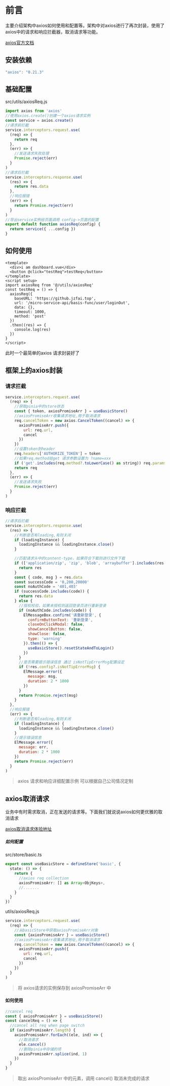 # 前言

主要介绍架构中axios如何使用和配置等。架构中对axios进行了再次封装，使用了axios中的请求和响应拦截器，取消请求等功能。

[axios官方文档](https://www.axios-http.cn/docs/intro)

## 安装依赖

```javascript
"axios": "0.21.3"
```

## 基础配置

src/utils/axiosReq.js

```typescript
import axios from 'axios'
//使用axios.create()创建一个axios请求实例
const service = axios.create()
//请求前拦截
service.interceptors.request.use(
  (req) => {
    return req
  },
  (err) => {
    //发送请求失败处理
    Promise.reject(err)
  }
)
//请求后拦截
service.interceptors.response.use(
  (res) => {
    return res.data
  },
  //响应报错
  (err) => {
    return Promise.reject(err)
  }
)
//导出service实例给页面调用 config->页面的配置
export default function axiosReq(config) {
  return service({ ...config })
}
```



## 如何使用

```vue
<template>
  <div>i am dashboard.vue</div>
  <button @click="testReq">testReq</button>
</template>
<script setup>
import axiosReq from '@/utils/axiosReq'
const testReq = () => {
  axiosReq({
    baseURL: 'https://github.jzfai.top',
    url: '/micro-service-api/basis-func/user/loginOut',
    data: {},
    timeout: 1000,
    method: 'post'
  })
  .then((res) => {
    console.log(res)
  })
}
</script>
```

此时一个最简单的axios 请求封装好了





## 框架上的axios封装

### 请求拦截

```javascript
service.interceptors.request.use(
  (req) => {
    //获取pinia中的store状态 
    const { token, axiosPromiseArr } = useBasicStore()
    //axiosPromiseArr收集请求地址,用于取消请求
    req.cancelToken = new axios.CancelToken((cancel) => {
      axiosPromiseArr.push({
        url: req.url,
        cancel
      })
    })
    //设置token到header
    req.headers['AUTHORIZE_TOKEN'] = token
    //如果req.method给get 请求参数设置为 ?name=xxx
    if ('get'.includes(req.method?.toLowerCase() as string)) req.params = req.data
    return req
  },
  (err) => {
    //发送请求失败
    Promise.reject(err)
  }
)
```

### 响应拦截

```javascript
//请求后拦截
service.interceptors.response.use(
  (res) => {
    //判断是否有loading,有则关闭  
    if (loadingInstance) {
      loadingInstance && loadingInstance.close()
    }

    //匹配请求头中的content-type，如果符合下载则进行文件下载
    if (['application/zip', 'zip', 'blob', 'arraybuffer'].includes(res.headers['content-type'])) {
      return res
    }
    const { code, msg } = res.data
    const successCode = '0,200,20000'
    const noAuthCode = '401,403'
    if (successCode.includes(code)) {
      return res.data
    } else {
      //授权校验，如果未授权则返回登录页进行重新登录
      if (noAuthCode.includes(code)) {
        ElMessageBox.confirm('请重新登录', {
          confirmButtonText: '重新登录',
          closeOnClickModal: false,
          showCancelButton: false,
          showClose: false,
          type: 'warning'
        }).then(() => {
          useBasicStore().resetStateAndToLogin()
        })
      }
      //是否需要提示错误信息 通过 isNotTipErrorMsg配置设定
      if (!res.config?.isNotTipErrorMsg) {
        ElMessage.error({
          message: msg,
          duration: 2 * 1000
        })
      }
      return Promise.reject(msg)
    }
  },
  //响应报错
  (err) => {
    //判断是否有loading,有则关闭  
    if (loadingInstance) {
      loadingInstance && loadingInstance.close()
    }
    //提示错误信息
    ElMessage.error({
      message: err,
      duration: 2 * 1000
    })
    return Promise.reject(err)
  }
)
```

> axios 请求和响应详细配置示例 可以根据自己公司情况定制



## axios取消请求

业务中有时需求取消，正在发送的请求等。下面我们就说说axios如何更优雅的取消请求

[axios取消请求体验地址](https://github.jzfai.top/vue3-admin-plus/#/crud/img-address-packing)

##### 如何配置

src/store/basic.ts

```typescript
export const useBasicStore = defineStore('basic', {
  state: () => {
    return {
      //axios req collection
      axiosPromiseArr: [] as Array<ObjKeys>,
      //.......  
    }
  }
})
```

utils/axiosReq.js

```javascript
service.interceptors.request.use(
  (req) => {
    //从basicStore中获取axiosPromiseArr对象
    const {axiosPromiseArr } = useBasicStore()
    //axiosPromiseArr收集请求地址,用于取消请求
    req.cancelToken = new axios.CancelToken((cancel) => {
      axiosPromiseArr.push({
        url: req.url,
        cancel
      })
    })
  }
)
```

>将 axios请求的实例保存到  axiosPromiseArr 中



#### 如何使用

```javascript
//cancel req
const { axiosPromiseArr } = useBasicStore()
const cancelReq = () => {
  //cancel all req when page switch
  if (axiosPromiseArr.length) {
    axiosPromiseArr.forEach((ele, ind) => {
      //取消请求  
      ele.cancel()
      //删除pinia中存储的项  
      axiosPromiseArr.splice(ind, 1)
    })
  }
}
```

>取出 axiosPromiseArr 中的元素，调用 cancel()  取消未完成的请求
